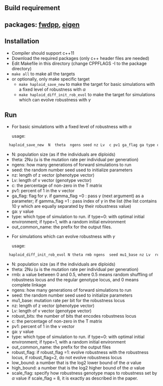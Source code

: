 ## Build requirement
## packages: [fwdpp](https://github.com/molpopgen/fwdpp), [eigen](http://eigen.tuxfamily.org/index.php?title=Main_Page)

## Installation
- Compiler should support c++11
- Download the required packages (only c++ header files are needed)
- Edit Makefile in this directory (change CPPFLAGS -I to the package directory)
- `make all` to make all the targets
- or optionally, only make specific target
  +  `make haploid_save_new` to make the target for basic simulations with a fixed level of robustness with  $\alpha$
  + `make haploid_diff_init_rob_evol` to make the target for simulations which can evolve robustness with $\gamma$

## Run
- For basic simulations with a fixed level of robustness with  $\alpha$

  usage:

```bash
  haploid_save_new  N  theta  ngens seed nz Lv  c pv1 ga_flag ga type out_common_name
```
  + N: population size (as if the individuals are diploids)
  + theta: 2Nu (u is the mutation rate per individual per generation)
  + ngens: how many generations of forward simulations to run
  + seed: the random number seed used to initialize parameters
  + nz: length of z vector (phenotype vector)
  + Lv: length of v vector (genotype vector)
  + c: the percentage of non-zero in the T matrix
  + pv1: percent of 1 in the v vector
  + ga_flag: flag for $\gamma$. if gamma_flag =0 : pass $\gamma$ (next argument) as a parameter;
    if gamma_flag =1 :  pass index of $\gamma$ in the list (the list contains 10 $\gamma$ which are equally separated by their robustness value)
  + ga: $\gamma$ value
  + type: which type of simulation to run. if type=0: with optimal initial environment; if type=1, with a random initial environment
  + out_common_name: the prefix for the output files.

- For simulations which can evolve robustness with $\gamma$

  usage:

```bash
  haploid_diff_init_rob_evol N theta rmb ngens  seed mu1_base nz Lv  robust_bits  c pv1 ga type out_common_name   robust_flag  low_bound high_bound  scale_flag
```

  + N: population size (as if the individuals are diploids)
  + theta: 2Nu (u is the mutation rate per individual per generation)
  + rmb: a value between 0 and 0.5, where 0.5 means random shuffling of robustness locus and the regular genotype locus, and 0 means complete linkage
  + ngens: how many generations of forward simulations to run
  + seed: the random number seed used to initialize parameters
  + mu1_base: mutation rate per bit for the robustness locus
  + nz: length of z vector (phenotype vector)
  + Lv: length of v vector (genotype vector)
  + robust_bits: the number of bits that encodes robustness locus
  + c: the percentage of non-zero in the T matrix
  + pv1: percent of 1 in the v vector
  + ga: $\gamma$ value
  + type: which type of simulation to run. if type=0: with optimal initial environment; if type=1, with a random initial environment
  + out_common_name: the prefix for the output files
  + robust_flag: if robust_flag =1: evolve robustness with the robustness locus, if robust_flag=2, do not evolve robustness locus
  + low_bound: a number that is the log2 lower bound of the $\alpha$ value
  + high_bound:  a number that is the log2 higher bound of the $\alpha$ value
  + scale_flag: specify how robustness genotype maps to robustness set by $\alpha$ value
    if scale_flag = 8, it is exactly as described in the paper.
